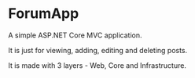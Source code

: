# ForumApp

A simple ASP.NET Core MVC application. 

It is just for viewing, adding, editing and deleting posts. 

It is made with 3 layers - Web, Core and Infrastructure.